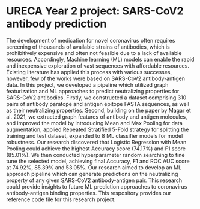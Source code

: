 # URECA Year 2 project: SARS-CoV2 antibody prediction
The development of medication for novel coronavirus often requires screening of thousands of available strains of antibodies, which is prohibitively expensive and often not feasible due to a lack of available resources. Accordingly, Machine learning (ML) models can enable the rapid and inexpensive exploration of vast sequences with affordable resources. Existing literature has applied this process with various successes, however, few of the works were based on SARS-CoV2 antibody-antigen data. In this project, we developed a pipeline which utilized graph featurization and ML approaches to predict neutralizing properties for SARS-CoV2 antibodies. Firstly, we constructed a dataset comprising 310 pairs of antibody paratope and antigen epitope FASTA sequences, as well as their neutralizing properties. Second, building on the paper by Magar et al. 2021, we extracted graph features of antibody and antigen molecules, and improved the model by introducing Mean and Max Pooling for data augmentation, applied Repeated Stratified 5-Fold strategy for splitting the training and test dataset, expanded to 8 ML classifier models for model robustness. Our research discovered that Logistic Regression with Mean Pooling could achieve the highest Accuracy score (74.17%) and F1 score (85.01%). We then conducted hyperparameter random searching to fine tune the selected model, achieving final Accuracy, F1 and ROC AUC score at 74.92%, 85.39% and 53.05%. Our research aimed to develop an ML approach pipeline which can generate predictions on the neutralizing property of any given SARS-CoV2 antibody-antigen pair. This research could provide insights to future ML prediction approaches to coronavirus antibody-antigen binding properties.
This respository provides our reference code file for this research project.
